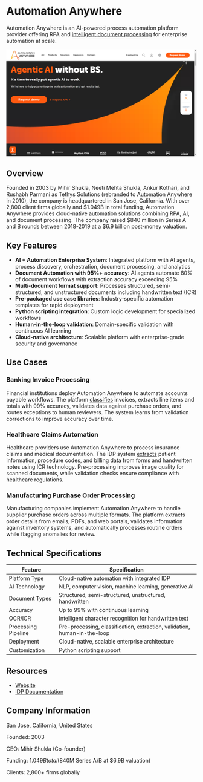 # Automation Anywhere

Automation Anywhere is an AI-powered process automation platform provider offering RPA and [intelligent document processing](../../capabilities/document-understanding/index.md) for enterprise automation at scale.

![Automation Anywhere](assets/automation-anywhere.png)


## Overview

Founded in 2003 by Mihir Shukla, Neeti Mehta Shukla, Ankur Kothari, and Rushabh Parmani as Tethys Solutions (rebranded to Automation Anywhere in 2010), the company is headquartered in San Jose, California. With over 2,800 client firms globally and $1.049B in total funding, Automation Anywhere provides cloud-native automation solutions combining RPA, AI, and document processing. The company raised $840 million in Series A and B rounds between 2018-2019 at a $6.9 billion post-money valuation.

## Key Features

- **AI + Automation Enterprise System**: Integrated platform with AI agents, process discovery, orchestration, document processing, and analytics
- **Document Automation with 95%+ accuracy**: AI agents automate 80% of document workflows with extraction accuracy exceeding 95%
- **Multi-document format support**: Processes structured, semi-structured, and unstructured documents including handwritten text (ICR)
- **Pre-packaged use case libraries**: Industry-specific automation templates for rapid deployment
- **Python scripting integration**: Custom logic development for specialized workflows
- **Human-in-the-loop validation**: Domain-specific validation with continuous AI learning
- **Cloud-native architecture**: Scalable platform with enterprise-grade security and governance

## Use Cases

### Banking Invoice Processing

Financial institutions deploy Automation Anywhere to automate accounts payable workflows. The platform [classifies](../../capabilities/classification/index.md) invoices, extracts line items and totals with 99% accuracy, validates data against purchase orders, and routes exceptions to human reviewers. The system learns from validation corrections to improve accuracy over time.

### Healthcare Claims Automation

Healthcare providers use Automation Anywhere to process insurance claims and medical documentation. The IDP system [extracts](../../capabilities/extraction/index.md) patient information, procedure codes, and billing data from forms and handwritten notes using ICR technology. Pre-processing improves image quality for scanned documents, while validation checks ensure compliance with healthcare regulations.

### Manufacturing Purchase Order Processing

Manufacturing companies implement Automation Anywhere to handle supplier purchase orders across multiple formats. The platform extracts order details from emails, PDFs, and web portals, validates information against inventory systems, and automatically processes routine orders while flagging anomalies for review.

## Technical Specifications

| Feature | Specification |
|---------|---------------|
| Platform Type | Cloud-native automation with integrated IDP |
| AI Technology | NLP, computer vision, machine learning, generative AI |
| Document Types | Structured, semi-structured, unstructured, handwritten |
| Accuracy | Up to 99% with continuous learning |
| OCR/ICR | Intelligent character recognition for handwritten text |
| Processing Pipeline | Pre-processing, classification, extraction, validation, human-in-the-loop |
| Deployment | Cloud-native, scalable enterprise architecture |
| Customization | Python scripting support |

## Resources

- [Website](https://www.automationanywhere.com)
- [IDP Documentation](https://www.automationanywhere.com/rpa/intelligent-document-processing)

## Company Information

San Jose, California, United States

Founded: 2003

CEO: Mihir Shukla (Co-founder)

Funding: $1.049B total ($840M Series A/B at $6.9B valuation)

Clients: 2,800+ firms globally
